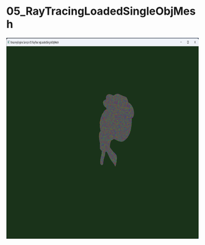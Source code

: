 
# 05_RayTracingLoadedSingleObjMesh

<p align="center">
  <img width="960" height="526" src="../../Media/SamplesPictures/05_RayTracingLoadedSingleObjMesh.png">
</p>
